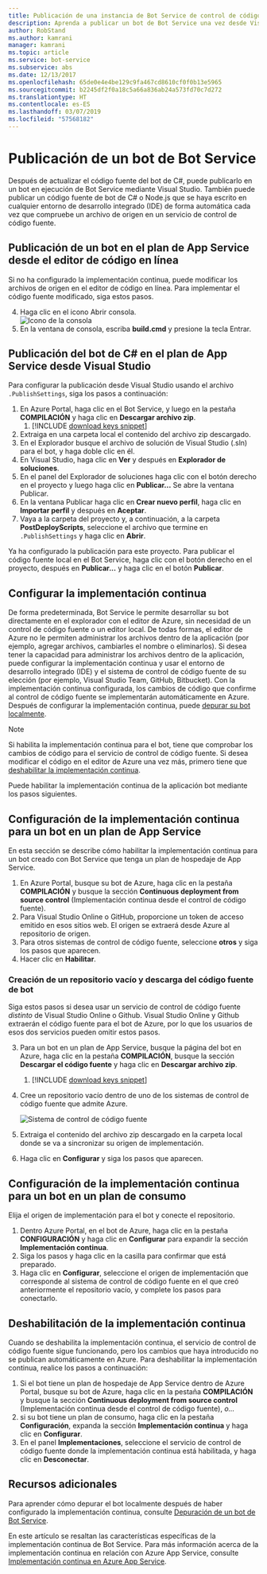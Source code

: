```yaml
---
title: Publicación de una instancia de Bot Service de control de código fuente o Visual Studio | Microsoft Docs
description: Aprenda a publicar un bot de Bot Service una vez desde Visual Studio o de forma continua desde el control de código fuente.
author: RobStand
ms.author: kamrani
manager: kamrani
ms.topic: article
ms.service: bot-service
ms.subservice: abs
ms.date: 12/13/2017
ms.openlocfilehash: 65de0e4e4be129c9fa467cd8610cf0f0b13e5965
ms.sourcegitcommit: b2245df2f0a18c5a66a836ab24a573fd70c7d272
ms.translationtype: HT
ms.contentlocale: es-ES
ms.lasthandoff: 03/07/2019
ms.locfileid: "57568182"
---
```

# <a name="publish-a-bot-to-bot-service"></a>Publicación de un bot de Bot Service

Después de actualizar el código fuente del bot de C#, puede publicarlo en un bot en ejecución de Bot Service mediante Visual Studio. También puede publicar un código fuente de bot de C# o Node.js que se haya escrito en cualquier entorno de desarrollo integrado (IDE) de forma automática cada vez que compruebe un archivo de origen en un servicio de control de código fuente.


## <a name="publish-a-bot-on-app-service-plan-from-the-online-code-editor"></a>Publicación de un bot en el plan de App Service desde el editor de código en línea

Si no ha configurado la implementación continua, puede modificar los archivos de origen en el editor de código en línea. Para implementar el código fuente modificado, siga estos pasos.

4. Haga clic en el icono Abrir consola.  
    ![Icono de la consola](~/media/azure-bot-service-console-icon.png)
2. En la ventana de consola, escriba **build.cmd** y presione la tecla Entrar.


## <a name="publish-c-bot-on-app-service-plan-from-visual-studio"></a>Publicación del bot de C# en el plan de App Service desde Visual Studio 

Para configurar la publicación desde Visual Studio usando el archivo `.PublishSettings`, siga los pasos a continuación:

1. En Azure Portal, haga clic en el Bot Service, y luego en la pestaña **COMPILACIÓN** y haga clic en **Descargar archivo zip**.
    1. [!INCLUDE [download keys snippet](~/includes/snippet-abs-key-download.md)]
3. Extraiga en una carpeta local el contenido del archivo zip descargado.
4. En el Explorador busque el archivo de solución de Visual Studio (.sln) para el bot, y haga doble clic en él.
4. En Visual Studio, haga clic en **Ver** y después en **Explorador de soluciones**.
5. En el panel del Explorador de soluciones haga clic con el botón derecho en el proyecto y luego haga clic en **Publicar...** Se abre la ventana Publicar. 
6. En la ventana Publicar haga clic en **Crear nuevo perfil**, haga clic en **Importar perfil** y después en **Aceptar**.
7. Vaya a la carpeta del proyecto y, a continuación, a la carpeta **PostDeployScripts**, seleccione el archivo que termine en `.PublishSettings` y haga clic en **Abrir**.

Ya ha configurado la publicación para este proyecto. Para publicar el código fuente local en el Bot Service, haga clic con el botón derecho en el proyecto, después en **Publicar...**  y haga clic en el botón **Publicar**. 

## <a name="set-up-continuous-deployment"></a>Configurar la implementación continua

De forma predeterminada, Bot Service le permite desarrollar su bot directamente en el explorador con el editor de Azure, sin necesidad de un control de código fuente o un editor local. De todas formas, el editor de Azure no le permiten administrar los archivos dentro de la aplicación (por ejemplo, agregar archivos, cambiarles el nombre o eliminarlos). Si desea tener la capacidad para administrar los archivos dentro de la aplicación, puede configurar la implementación continua y usar el entorno de desarrollo integrado (IDE) y el sistema de control de código fuente de su elección (por ejemplo, Visual Studio Team, GitHub, Bitbucket). Con la implementación continua configurada, los cambios de código que confirme al control de código fuente se implementarán automáticamente en Azure. Después de configurar la implementación continua, puede [depurar su bot localmente](bot-service-debug-bot.md).

> [!NOTE]
> Si habilita la implementación continua para el bot, tiene que comprobar los cambios de código para el servicio de control de código fuente. Si desea modificar el código en el editor de Azure una vez más, primero tiene que [deshabilitar la implementación continua](#disable-continuous-deployment).

Puede habilitar la implementación continua de la aplicación bot mediante los pasos siguientes.

## <a name="set-up-continuous-deployment-for-a-bot-on-an-app-service-plan"></a>Configuración de la implementación continua para un bot en un plan de App Service

En esta sección se describe cómo habilitar la implementación continua para un bot creado con Bot Service que tenga un plan de hospedaje de App Service.

1. En Azure Portal, busque su bot de Azure, haga clic en la pestaña **COMPILACIÓN** y busque la sección **Continuous deployment from source control** (Implementación continua desde el control de código fuente).
2. Para Visual Studio Online o GitHub, proporcione un token de acceso emitido en esos sitios web. El origen se extraerá desde Azure al repositorio de origen.
3. Para otros sistemas de control de código fuente, seleccione **otros** y siga los pasos que aparecen. 
3. Hacer clic en **Habilitar**.  

### <a name="create-an-empty-repository-and-download-bot-source-code"></a>Creación de un repositorio vacío y descarga del código fuente de bot

Siga estos pasos si desea usar un servicio de control de código fuente *distinto* de Visual Studio Online o Github. Visual Studio Online y Github extraerán el código fuente para el bot de Azure, por lo que los usuarios de esos dos servicios pueden omitir estos pasos.

3. Para un bot en un plan de App Service, busque la página del bot en Azure, haga clic en la pestaña **COMPILACIÓN**, busque la sección **Descargar el código fuente** y haga clic en **Descargar archivo zip**.
    1. [!INCLUDE [download keys snippet](~/includes/snippet-abs-key-download.md)]
1. Cree un repositorio vacío dentro de uno de los sistemas de control de código fuente que admite Azure.

    ![Sistema de control de código fuente](~/media/continuous-integration-sourcecontrolsystem.png)

3. Extraiga el contenido del archivo zip descargado en la carpeta local donde se va a sincronizar su origen de implementación.
4. Haga clic en **Configurar** y siga los pasos que aparecen. 

## <a name="set-up-continuous-deployment-for-a-bot-on-a-consumption-plan"></a>Configuración de la implementación continua para un bot en un plan de consumo 

Elija el origen de implementación para el bot y conecte el repositorio. 

1. Dentro Azure Portal, en el bot de Azure, haga clic en la pestaña **CONFIGURACIÓN** y haga clic en **Configurar** para expandir la sección **Implementación continua**.  
2. Siga los pasos y haga clic en la casilla para confirmar que está preparado. 
3. Haga clic en **Configurar**, seleccione el origen de implementación que corresponde al sistema de control de código fuente en el que creó anteriormente el repositorio vacío, y complete los pasos para conectarlo.   


## <a name="disable-continuous-deployment"></a>Deshabilitación de la implementación continua 

Cuando se deshabilita la implementación continua, el servicio de control de código fuente sigue funcionando, pero los cambios que haya introducido no se publican automáticamente en Azure. Para deshabilitar la implementación continua, realice los pasos a continuación:

1. Si el bot tiene un plan de hospedaje de App Service dentro de Azure Portal, busque su bot de Azure, haga clic en la pestaña **COMPILACIÓN** y busque la sección **Continuous deployment from source control** (Implementación continua desde el control de código fuente), *o...* 
2. si su bot tiene un plan de consumo, haga clic en la pestaña **Configuración**, expanda la sección **Implementación continua** y haga clic en **Configurar**.
3. En el panel **Implementaciones**, seleccione el servicio de control de código fuente donde la implementación continua está habilitada, y haga clic en **Desconectar**.  


## <a name="additional-resources"></a>Recursos adicionales

Para aprender cómo depurar el bot localmente después de haber configurado la implementación continua, consulte [Depuración de un bot de Bot Service](bot-service-debug-bot.md).

En este artículo se resaltan las características específicas de la implementación continua de Bot Service. Para más información acerca de la implementación continua en relación con Azure App Service, consulte <a href="https://azure.microsoft.com/en-us/documentation/articles/app-service-continuous-deployment/" target="_blank">Implementación continua en Azure App Service</a>.
